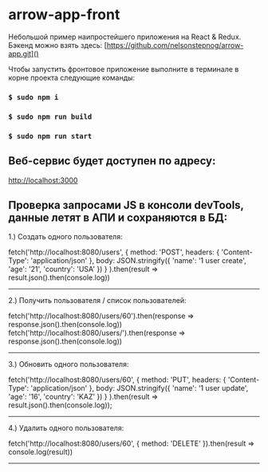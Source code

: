 # arrow-app-front

Небольшой пример наипростейшего приложения на React & Redux. Бэкенд можно взять здесь:
[https://github.com/nelsonstepnog/arrow-app.git]()

Чтобы запустить фронтовое приложение выполните в терминале в корне проекта следующие команды:

### `$ sudo npm i`
### `$ sudo npm run build`
### `$ sudo npm run start`

Веб-сервис будет доступен по адресу:
-----------------------------------------------------------------------
[http://localhost:3000]()


Проверка запросами JS в консоли devTools, данные летят в АПИ и сохраняются в БД:
-----------------------------------------------------------------------
1.) Создать одного пользователя:

fetch('http://localhost:8080/users', 
  { 
    method: 'POST', 
    headers: { 'Content-Type': 'application/json' },
    body: JSON.stringify({ 'name': '1 user create', 'age': '21', 'country': 'USA' })
  }
).then(result => result.json().then(console.log))

-----------------------------------------------------------------------
2.) Получить пользователя / список пользователей:

fetch('http://localhost:8080/users/60').then(response => response.json().then(console.log))
fetch('http://localhost:8080/users/').then(response => response.json().then(console.log))

-----------------------------------------------------------------------
3.) Обновить одного пользователя:

fetch('http://localhost:8080/users/60', 
  { 
    method: 'PUT', 
    headers: { 'Content-Type': 'application/json' }, 
    body: JSON.stringify({ 'name': '1 user update', 'age': '16', 'country': 'KAZ' })
  }
).then(result => result.json().then(console.log));

-----------------------------------------------------------------------
4.) Удалить одного пользователя:

fetch('http://localhost:8080/users/60', { method: 'DELETE' }).then(result => console.log(result))

-----------------------------------------------------------------------